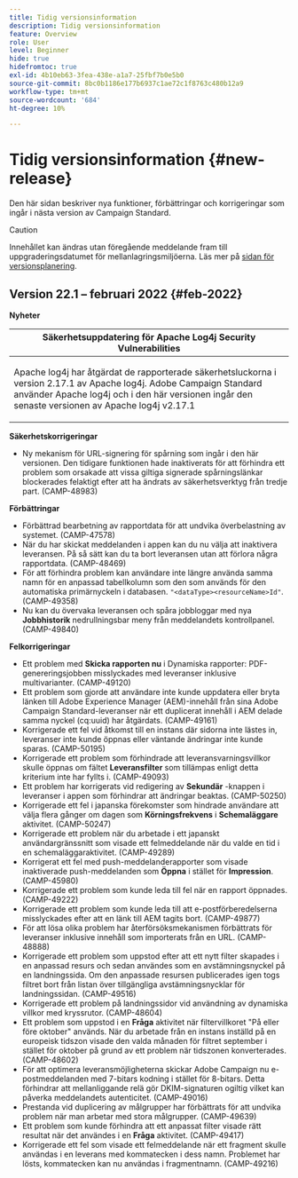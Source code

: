 ```yaml
---
title: Tidig versionsinformation
description: Tidig versionsinformation
feature: Overview
role: User
level: Beginner
hide: true
hidefromtoc: true
exl-id: 4b10eb63-3fea-438e-a1a7-25fbf7b0e5b0
source-git-commit: 8bc0b1186e177b6937c1ae72c1f8763c480b12a9
workflow-type: tm+mt
source-wordcount: '684'
ht-degree: 10%

---
```


# Tidig versionsinformation {#new-release}

Den här sidan beskriver nya funktioner, förbättringar och korrigeringar som ingår i nästa version av Campaign Standard.

>[!CAUTION]
>
> Innehållet kan ändras utan föregående meddelande fram till uppgraderingsdatumet för mellanlagringsmiljöerna. Läs mer på [sidan för versionsplanering](../../rn/using/release-planning.md).

## Version 22.1 – februari 2022 {#feb-2022}


**Nyheter**


<table> 
<thead> 
<tr> 
<th> <strong>Säkerhetsuppdatering för Apache Log4j Security Vulnerabilities</strong><br /> </th> 
</tr> 
</thead> 
<tbody> 
<tr> 
<td>
<p>Apache log4j har åtgärdat de rapporterade säkerhetsluckorna i version 2.17.1 av Apache log4j. Adobe Campaign Standard använder Apache log4j och i den här versionen ingår den senaste versionen av Apache log4j v2.17.1 </p>
</td> 
</tr> 
</tbody> 
</table>

**Säkerhetskorrigeringar**

* Ny mekanism för URL-signering för spårning som ingår i den här versionen. Den tidigare funktionen hade inaktiverats för att förhindra ett problem som orsakade att vissa giltiga signerade spårningslänkar blockerades felaktigt efter att ha ändrats av säkerhetsverktyg från tredje part. (CAMP-48983)

**Förbättringar**

* Förbättrad bearbetning av rapportdata för att undvika överbelastning av systemet. (CAMP-47578)
* När du har skickat meddelanden i appen kan du nu välja att inaktivera leveransen. På så sätt kan du ta bort leveransen utan att förlora några rapportdata. (CAMP-48469)
* För att förhindra problem kan användare inte längre använda samma namn för en anpassad tabellkolumn som den som används för den automatiska primärnyckeln i databasen. `"<dataType><resourceName>Id"`. (CAMP-49358)
* Nu kan du övervaka leveransen och spåra jobbloggar med nya **Jobbhistorik** nedrullningsbar meny från meddelandets kontrollpanel. (CAMP-49840)

**Felkorrigeringar**

* Ett problem med **Skicka rapporten nu** i Dynamiska rapporter: PDF-genereringsjobben misslyckades med leveranser inklusive multivarianter. (CAMP-49120)
* Ett problem som gjorde att användare inte kunde uppdatera eller bryta länken till Adobe Experience Manager (AEM)-innehåll från sina Adobe Campaign Standard-leveranser när ett duplicerat innehåll i AEM delade samma nyckel (cq:uuid) har åtgärdats. (CAMP-49161)
* Korrigerade ett fel vid åtkomst till en instans där sidorna inte lästes in, leveranser inte kunde öppnas eller väntande ändringar inte kunde sparas. (CAMP-50195)
* Korrigerade ett problem som förhindrade att leveransvarningsvillkor skulle öppnas om fältet **Leveransfilter** som tillämpas enligt detta kriterium inte har fyllts i. (CAMP-49093)
* Ett problem har korrigerats vid redigering av **Sekundär** -knappen i leveranser i appen som förhindrar att ändringar beaktas. (CAMP-50250)
* Korrigerade ett fel i japanska förekomster som hindrade användare att välja flera gånger om dagen som **Körningsfrekvens** i **Schemaläggare** aktivitet. (CAMP-50247)
* Korrigerade ett problem när du arbetade i ett japanskt användargränssnitt som visade ett felmeddelande när du valde en tid i en schemaläggaraktivitet. (CAMP-49289)
* Korrigerat ett fel med push-meddelanderapporter som visade inaktiverade push-meddelanden som **Öppna** i stället för **Impression**. (CAMP-45980)
* Korrigerade ett problem som kunde leda till fel när en rapport öppnades. (CAMP-49222)
* Korrigerade ett problem som kunde leda till att e-postförberedelserna misslyckades efter att en länk till AEM tagits bort. (CAMP-49877)
* För att lösa olika problem har återförsöksmekanismen förbättrats för leveranser inklusive innehåll som importerats från en URL. (CAMP-48888)
* Korrigerade ett problem som uppstod efter att ett nytt filter skapades i en anpassad resurs och sedan användes som en avstämningsnyckel på en landningssida. Om den anpassade resursen publicerades igen togs filtret bort från listan över tillgängliga avstämningsnycklar för landningssidan. (CAMP-49516)
* Korrigerade ett problem på landningssidor vid användning av dynamiska villkor med kryssrutor. (CAMP-48604)
* Ett problem som uppstod i en **Fråga** aktivitet när filtervillkoret &quot;På eller före oktober&quot; används. När du arbetade från en instans inställd på en europeisk tidszon visade den valda månaden för filtret september i stället för oktober på grund av ett problem när tidszonen konverterades. (CAMP-48602)
* För att optimera leveransmöjligheterna skickar Adobe Campaign nu e-postmeddelanden med 7-bitars kodning i stället för 8-bitars. Detta förhindrar att mellanliggande relä gör DKIM-signaturen ogiltig vilket kan påverka meddelandets autenticitet. (CAMP-49016)
* Prestanda vid duplicering av målgrupper har förbättrats för att undvika problem när man arbetar med stora målgrupper. (CAMP-49639)
* Ett problem som kunde förhindra att ett anpassat filter visade rätt resultat när det användes i en **Fråga** aktivitet. (CAMP-49417)
* Korrigerade ett fel som visade ett felmeddelande när ett fragment skulle användas i en leverans med kommatecken i dess namn. Problemet har lösts, kommatecken kan nu användas i fragmentnamn. (CAMP-49216)
